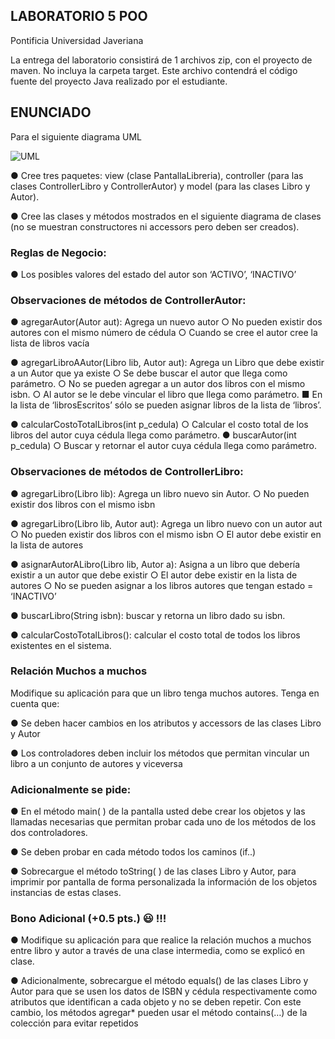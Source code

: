 ## LABORATORIO 5 POO
Pontificia Universidad Javeriana

La entrega del laboratorio consistirá de 1 archivos zip, con el proyecto de maven. No incluya la carpeta target. Este archivo contendrá el código fuente del proyecto Java realizado por el estudiante. 
## ENUNCIADO
Para el siguiente diagrama UML

![UML](https://ibb.co/m6Qgvj4/Screenshot-2020-09-14-154943)

● Cree tres paquetes: view (clase PantallaLibreria), controller (para las clases ControllerLibro y ControllerAutor) y model (para las clases Libro y Autor).

● Cree las clases y métodos mostrados en el siguiente diagrama de clases (no se muestran constructores ni accessors pero deben ser creados).

### Reglas de Negocio:

● Los posibles valores del estado del autor son ‘ACTIVO’, ‘INACTIVO’ 

### Observaciones de métodos de ControllerAutor:

● agregarAutor(Autor aut): Agrega un nuevo autor
○ No pueden existir dos autores con el mismo número de cédula
○ Cuando se cree el autor cree la lista de libros vacía

● agregarLibroAAutor(Libro lib, Autor aut): Agrega un Libro que debe existir a un Autor que ya existe
○ Se debe buscar el autor que llega como parámetro.
○ No se pueden agregar a un autor dos libros con el mismo isbn.
○ Al autor se le debe vincular el libro que llega como parámetro.
    ■ En la lista de ‘librosEscritos’ sólo se pueden asignar libros de la lista de ‘libros’.

● calcularCostoTotalLibros(int p_cedula)
○ Calcular el costo total de los libros del autor cuya cédula llega como parámetro.
● buscarAutor(int p_cedula)
○ Buscar y retornar el autor cuya cédula llega como parámetro.

### Observaciones de métodos de ControllerLibro:

● agregarLibro(Libro lib): Agrega un libro nuevo sin Autor.
○ No pueden existir dos libros con el mismo isbn

● agregarLibro(Libro lib, Autor aut): Agrega un libro nuevo con un autor aut
○ No pueden existir dos libros con el mismo isbn
○ El autor debe existir en la lista de autores

● asignarAutorALibro(Libro lib, Autor a): Asigna a un libro que debería existir a un autor que debe existir
○ El autor debe existir en la lista de autores
○ No se pueden asignar a los libros autores que tengan estado = ‘INACTIVO’

● buscarLibro(String isbn): buscar y retorna un libro dado su isbn.

● calcularCostoTotalLibros(): calcular el costo total de todos los libros existentes en el sistema.

### Relación Muchos a muchos

Modifique su aplicación para que un libro tenga muchos autores. Tenga en cuenta que:

● Se deben hacer cambios en los atributos y accessors de las clases Libro y Autor

● Los controladores deben incluir los métodos que permitan vincular un libro a un conjunto de autores y viceversa

### Adicionalmente se pide:
● En el método main( ) de la pantalla usted debe crear los objetos y las llamadas necesarias que permitan probar cada uno de los métodos de los dos controladores.

● Se deben probar en cada método todos los caminos (if..)

● Sobrecargue el método toString( ) de las clases Libro y Autor, para imprimir por pantalla de forma personalizada la información de los objetos instancias de estas clases.

### Bono Adicional (+0.5 pts.) 😃  !!!

● Modifique su aplicación para que realice la relación muchos a muchos entre libro y autor a través de una clase intermedia, como se explicó en clase.

● Adicionalmente, sobrecargue el método equals() de las clases Libro y Autor para que se usen los datos de ISBN y cédula respectivamente como atributos que identifican a cada objeto y no se deben repetir. Con este cambio, los métodos agregar* pueden usar el método contains(…) de la colección para evitar repetidos